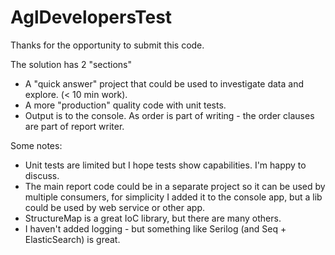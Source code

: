 # AglDevelopersTest
Thanks for the opportunity to submit this code.

The solution has 2 "sections"
- A "quick answer" project that could be used to investigate data and explore. (< 10 min work).
- A more "production" quality code with unit tests.
- Output is to the console. As order is part of writing - the order clauses are part of report writer.

Some notes:
- Unit tests are limited but I hope tests show capabilities. I'm happy to discuss.
- The main report code could be in a separate project so it can be used by multiple consumers, for simplicity I added it to the console app, but a lib could be used by web service or other app.
- StructureMap is a great IoC library, but there are many others.
- I haven't added logging - but something like Serilog (and Seq + ElasticSearch) is great.